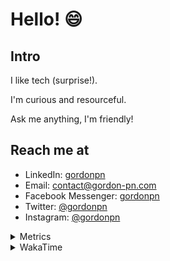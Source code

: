 # Hello! 😄

## Intro

I like tech (surprise!).

I'm curious and resourceful.

Ask me anything, I'm friendly!

## Reach me at

- LinkedIn: [gordonpn](https://www.linkedin.com/in/gordonpn/)
- Email: [contact@gordon-pn.com](mailto:contact@gordon-pn.com)
- Facebook Messenger: [gordonpn](https://www.messenger.com/t/Gordonpn)
- Twitter: [@gordonpn](https://twitter.com/Gordonpn)
- Instagram: [@gordonpn](https://www.instagram.com/gordonpn/)

<details>
  <summary>Metrics</summary>

  <img align="center" src="https://github.com/gordonpn/gordonpn/blob/master/github-metrics.svg" alt="GitHub Metrics">

</details>

<details>
  <summary>WakaTime</summary>

  <!--START_SECTION:waka-->
📊 **This Week I Spent My Time On** 

```text
💬 Programming Languages: 
Java                     9 hrs 5 mins        ██████████░░░░░░░░░░░░░░░   40.67 % 
TypeScript               7 hrs 33 mins       ████████░░░░░░░░░░░░░░░░░   33.81 % 
YAML                     1 hr 44 mins        ██░░░░░░░░░░░░░░░░░░░░░░░   07.81 % 
XML                      1 hr 3 mins         █░░░░░░░░░░░░░░░░░░░░░░░░   04.73 % 
JSON                     48 mins             █░░░░░░░░░░░░░░░░░░░░░░░░   03.59 % 

🔥 Editors: 
IntelliJ IDEA            11 hrs 4 mins       ████████████░░░░░░░░░░░░░   49.55 % 
Cursor                   7 hrs 17 mins       ████████░░░░░░░░░░░░░░░░░   32.66 % 
VS Code                  3 hrs 58 mins       ████░░░░░░░░░░░░░░░░░░░░░   17.79 % 
```


 Last Updated on 13/09/2024 16:24:11 UTC
<!--END_SECTION:waka-->
</details>
